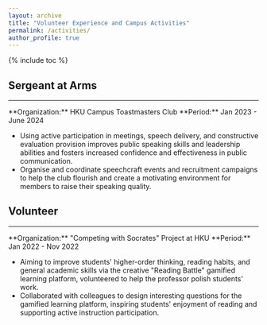 ```yaml
---
layout: archive
title: "Volunteer Experience and Campus Activities"
permalink: /activities/
author_profile: true
---
```


{% include toc %}

## Sergeant at Arms 
<hr class="custom-hr">
**Organization:**  HKU Campus Toastmasters Club  
**Period:** Jan 2023 - June 2024 

 - Using active participation in meetings, speech delivery, and constructive evaluation provision improves public speaking skills and leadership abilities and fosters increased confidence and effectiveness in public communication.
 - Organise and coordinate speechcraft events and recruitment campaigns to help the club flourish and create a motivating environment for members to raise their speaking quality.



## Volunteer 
<hr class="custom-hr">
**Organization:** "Competing with Socrates" Project at HKU  
**Period:** Jan 2022 - Nov 2022 

 - Aiming to improve students' higher-order thinking, reading habits, and general academic skills via the creative "Reading Battle" gamified learning platform, volunteered to help the professor polish students' work.
 - Collaborated with colleagues to design interesting questions for the gamified learning platform, inspiring students' enjoyment of reading and supporting active instruction participation.


